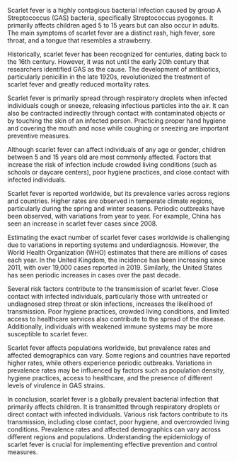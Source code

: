 Scarlet fever is a highly contagious bacterial infection caused by group A Streptococcus (GAS) bacteria, specifically Streptococcus pyogenes. It primarily affects children aged 5 to 15 years but can also occur in adults. The main symptoms of scarlet fever are a distinct rash, high fever, sore throat, and a tongue that resembles a strawberry.

Historically, scarlet fever has been recognized for centuries, dating back to the 16th century. However, it was not until the early 20th century that researchers identified GAS as the cause. The development of antibiotics, particularly penicillin in the late 1920s, revolutionized the treatment of scarlet fever and greatly reduced mortality rates.

Scarlet fever is primarily spread through respiratory droplets when infected individuals cough or sneeze, releasing infectious particles into the air. It can also be contracted indirectly through contact with contaminated objects or by touching the skin of an infected person. Practicing proper hand hygiene and covering the mouth and nose while coughing or sneezing are important preventive measures.

Although scarlet fever can affect individuals of any age or gender, children between 5 and 15 years old are most commonly affected. Factors that increase the risk of infection include crowded living conditions (such as schools or daycare centers), poor hygiene practices, and close contact with infected individuals.

Scarlet fever is reported worldwide, but its prevalence varies across regions and countries. Higher rates are observed in temperate climate regions, particularly during the spring and winter seasons. Periodic outbreaks have been observed, with variations from year to year. For example, China has seen an increase in scarlet fever cases since 2008.

Estimating the exact number of scarlet fever cases worldwide is challenging due to variations in reporting systems and underdiagnosis. However, the World Health Organization (WHO) estimates that there are millions of cases each year. In the United Kingdom, the incidence has been increasing since 2011, with over 19,000 cases reported in 2019. Similarly, the United States has seen periodic increases in cases over the past decade.

Several risk factors contribute to the transmission of scarlet fever. Close contact with infected individuals, particularly those with untreated or undiagnosed strep throat or skin infections, increases the likelihood of transmission. Poor hygiene practices, crowded living conditions, and limited access to healthcare services also contribute to the spread of the disease. Additionally, individuals with weakened immune systems may be more susceptible to scarlet fever.

Scarlet fever affects populations worldwide, but prevalence rates and affected demographics can vary. Some regions and countries have reported higher rates, while others experience periodic outbreaks. Variations in prevalence rates may be influenced by factors such as population density, hygiene practices, access to healthcare, and the presence of different levels of virulence in GAS strains.

In conclusion, scarlet fever is a globally prevalent bacterial infection that primarily affects children. It is transmitted through respiratory droplets or direct contact with infected individuals. Various risk factors contribute to its transmission, including close contact, poor hygiene, and overcrowded living conditions. Prevalence rates and affected demographics can vary across different regions and populations. Understanding the epidemiology of scarlet fever is crucial for implementing effective prevention and control measures.